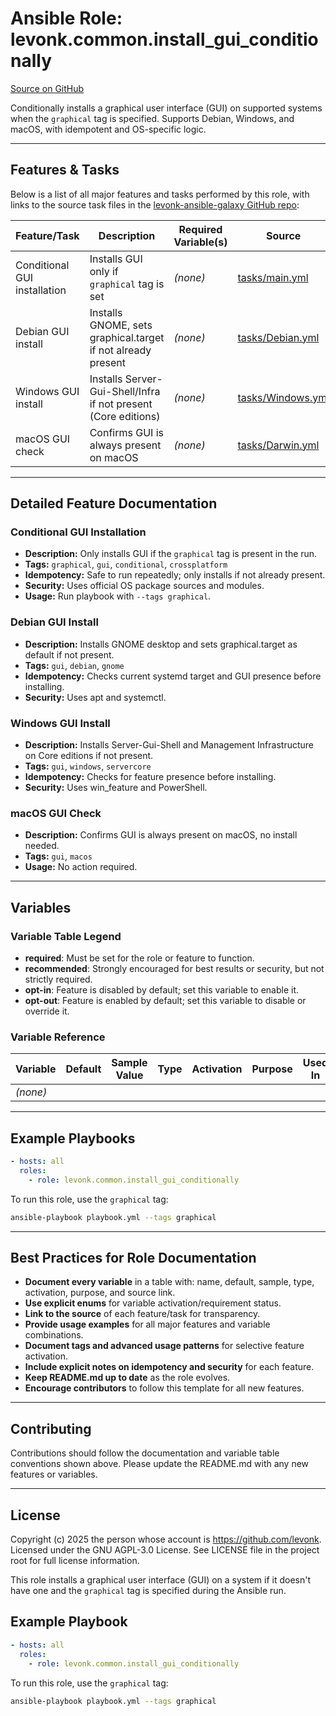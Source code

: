 # Ansible Role: levonk.common.install_gui_conditionally

[Source on GitHub](https://github.com/levonk/levonk-ansible-galaxy/tree/main/levonk/common/roles/install_gui_conditionally)

Conditionally installs a graphical user interface (GUI) on supported systems when the `graphical` tag is specified. Supports Debian, Windows, and macOS, with idempotent and OS-specific logic.

---

## Features & Tasks

Below is a list of all major features and tasks performed by this role, with links to the source task files in the [levonk-ansible-galaxy GitHub repo](https://github.com/levonk/levonk-ansible-galaxy/tree/main/levonk/common/roles/install_gui_conditionally/tasks):

| Feature/Task                  | Description                                                      | Required Variable(s) | Source |
|-------------------------------|------------------------------------------------------------------|----------------------|--------|
| Conditional GUI installation  | Installs GUI only if `graphical` tag is set                      | *(none)*             | [tasks/main.yml](tasks/main.yml) |
| Debian GUI install            | Installs GNOME, sets graphical.target if not already present      | *(none)*             | [tasks/Debian.yml](tasks/Debian.yml) |
| Windows GUI install           | Installs Server-Gui-Shell/Infra if not present (Core editions)   | *(none)*             | [tasks/Windows.yml](tasks/Windows.yml) |
| macOS GUI check               | Confirms GUI is always present on macOS                          | *(none)*             | [tasks/Darwin.yml](tasks/Darwin.yml) |

---

## Detailed Feature Documentation

### Conditional GUI Installation
- **Description:** Only installs GUI if the `graphical` tag is present in the run.
- **Tags:** `graphical`, `gui`, `conditional`, `crossplatform`
- **Idempotency:** Safe to run repeatedly; only installs if not already present.
- **Security:** Uses official OS package sources and modules.
- **Usage:** Run playbook with `--tags graphical`.

### Debian GUI Install
- **Description:** Installs GNOME desktop and sets graphical.target as default if not present.
- **Tags:** `gui`, `debian`, `gnome`
- **Idempotency:** Checks current systemd target and GUI presence before installing.
- **Security:** Uses apt and systemctl.

### Windows GUI Install
- **Description:** Installs Server-Gui-Shell and Management Infrastructure on Core editions if not present.
- **Tags:** `gui`, `windows`, `servercore`
- **Idempotency:** Checks for feature presence before installing.
- **Security:** Uses win_feature and PowerShell.

### macOS GUI Check
- **Description:** Confirms GUI is always present on macOS, no install needed.
- **Tags:** `gui`, `macos`
- **Usage:** No action required.

---

## Variables

### Variable Table Legend
- **required**: Must be set for the role or feature to function.
- **recommended**: Strongly encouraged for best results or security, but not strictly required.
- **opt-in**: Feature is disabled by default; set this variable to enable it.
- **opt-out**: Feature is enabled by default; set this variable to disable or override it.

### Variable Reference

| Variable | Default | Sample Value | Type | Activation | Purpose | Used In |
|----------|---------|--------------|------|------------|---------|---------|
| *(none)* |         |              |      |            |         |         |

---

## Example Playbooks

```yaml
- hosts: all
  roles:
    - role: levonk.common.install_gui_conditionally
```

To run this role, use the `graphical` tag:

```bash
ansible-playbook playbook.yml --tags graphical
```

---

## Best Practices for Role Documentation
- **Document every variable** in a table with: name, default, sample, type, activation, purpose, and source link.
- **Use explicit enums** for variable activation/requirement status.
- **Link to the source** of each feature/task for transparency.
- **Provide usage examples** for all major features and variable combinations.
- **Document tags and advanced usage patterns** for selective feature activation.
- **Include explicit notes on idempotency and security** for each feature.
- **Keep README.md up to date** as the role evolves.
- **Encourage contributors** to follow this template for all new features.

---

## Contributing

Contributions should follow the documentation and variable table conventions shown above. Please update the README.md with any new features or variables.

---

## License

Copyright (c) 2025 the person whose account is https://github.com/levonk. Licensed under the GNU AGPL-3.0 License. See LICENSE file in the project root for full license information.


This role installs a graphical user interface (GUI) on a system if it doesn't have one and the `graphical` tag is specified during the Ansible run.

## Example Playbook

```yaml
- hosts: all
  roles:
    - role: levonk.common.install_gui_conditionally
```

To run this role, use the `graphical` tag:

```bash
ansible-playbook playbook.yml --tags graphical
```
